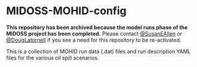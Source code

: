 # MIDOSS-MOHID-config

**This repository has been archived because the model runs phase of the MIDOSS project has been completed.**
Please contact [@SusanEAllen](https://github.com/SusanEAllen)
or [@DougLatornell](https://github.com/douglatornell) if you see a need for this repository to be re-activated.

This is a collection of MOHID run data (.dat) files and run description
YAML files for the various oil spill scenarios.
